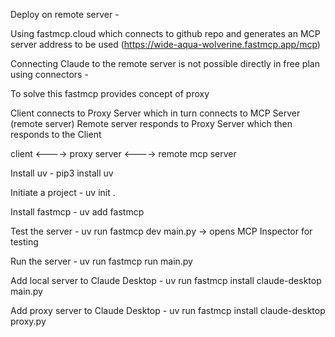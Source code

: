 Deploy on remote server - 

Using fastmcp.cloud which connects to github repo and generates an MCP server address to be used (https://wide-aqua-wolverine.fastmcp.app/mcp)

Connecting Claude to the remote server is not possible directly in free plan using connectors - 

To solve this fastmcp provides concept of proxy

Client connects to Proxy Server which in turn connects to MCP Server (remote server)
Remote server responds to Proxy Server which then responds to the Client

client <----> proxy server <----> remote mcp server


Install uv - pip3 install uv

Initiate a project - uv init .

Install fastmcp - uv add fastmcp

Test the server - uv run fastmcp dev main.py -> opens MCP Inspector for testing

Run the server - uv run fastmcp run main.py

Add local server to Claude Desktop - uv run fastmcp install claude-desktop main.py

Add proxy server to Claude Desktop - uv run fastmcp install claude-desktop proxy.py